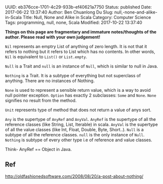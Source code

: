 UUID: eb376cce-1701-4c29-933b-ef40621a7750
Status: published
Date: 2017-06-22 13:37:40
Author: Ben Chuanlong Du
Slug: null,-none-and-alike-in-Scala
Title: Null, None and Alike in Scala
Category: Computer Science
Tags: programming, null, none, Scala
Modified: 2017-10-22 13:37:40

**Things on this page are fragmentary and immature notes/thoughts of the author. Please read with your own judgement!**

`Nil` represents an emptry List of anything of zero length. 
It is not that it refers to nothing but it refers to List which has no contents.
In other words, `Nil` is equivalent to `List()` or `List.empty`.

`Null` is a Trait and `null` is an instance of `Null`,
which is similar to null in Java.

`Nothing` is a Trait. 
It is a subtype of everything 
but not superclass of anything. 
There are no instances of Nothing.

`None` is used to represent a sensible return value,
which is a way to avoid null pointer exception.
`Option` has exactly 2 subclasses: `Some` and `None`. 
`None` signifies no result from the method.

`Unit` represents type of method that does not return a value of anys sort.

`Any` is the supertype of `AnyRef` and `AnyVal`. 
`AnyRef` is the supertype of all the reference classes (like String, List, Iterable) in scala. 
`AnyVal` is the supertype of all the value classes (like Int, Float, Double, Byte, Short..). 
`Null` is a subtype of all the reference classes. 
`null` is the only instance of `Null`. 
`Nothing` is subtype of every other type i.e of reference and value classes. 

Think- AnyRef == Object in Java.

## Ref

http://oldfashionedsoftware.com/2008/08/20/a-post-about-nothing/
